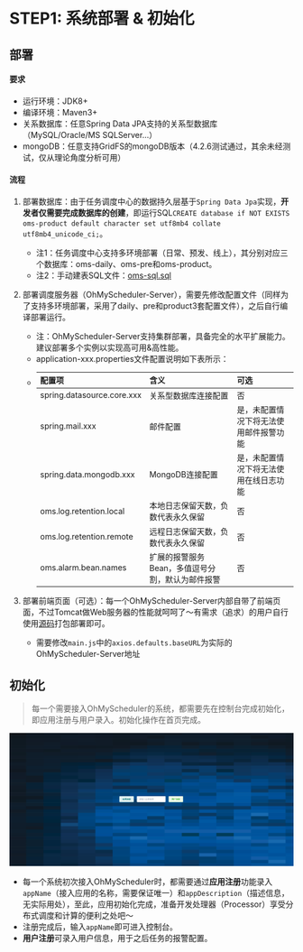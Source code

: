 # STEP1: 系统部署 & 初始化
## 部署
#### 要求
* 运行环境：JDK8+
* 编译环境：Maven3+
* 关系数据库：任意Spring Data JPA支持的关系型数据库（MySQL/Oracle/MS SQLServer...）
* mongoDB：任意支持GridFS的mongoDB版本（4.2.6测试通过，其余未经测试，仅从理论角度分析可用）

#### 流程
1. 部署数据库：由于任务调度中心的数据持久层基于`Spring Data Jpa`实现，**开发者仅需要完成数据库的创建**，即运行SQL`CREATE database if NOT EXISTS oms-product default character set utf8mb4 collate utf8mb4_unicode_ci;`。
    * 注1：任务调度中心支持多环境部署（日常、预发、线上），其分别对应三个数据库：oms-daily、oms-pre和oms-product。
    * 注2：手动建表SQL文件：[oms-sql.sql](../oms-sql.sql)
    
2. 部署调度服务器（OhMyScheduler-Server），需要先修改配置文件（同样为了支持多环境部署，采用了daily、pre和product3套配置文件），之后自行编译部署运行。
    * 注：OhMyScheduler-Server支持集群部署，具备完全的水平扩展能力。建议部署多个实例以实现高可用&高性能。
    * application-xxx.properties文件配置说明如下表所示：
    * |配置项|含义|可选|
      |----|----|----|
      |spring.datasource.core.xxx|关系型数据库连接配置|否|
      |spring.mail.xxx|邮件配置|是，未配置情况下将无法使用邮件报警功能|
      |spring.data.mongodb.xxx|MongoDB连接配置|是，未配置情况下将无法使用在线日志功能|
      |oms.log.retention.local|本地日志保留天数，负数代表永久保留|否|
      |oms.log.retention.remote|远程日志保留天数，负数代表永久保留|否|
      |oms.alarm.bean.names|扩展的报警服务Bean，多值逗号分割，默认为邮件报警|否|

3. 部署前端页面（可选）：每一个OhMyScheduler-Server内部自带了前端页面，不过Tomcat做Web服务器的性能就呵呵了～有需求（追求）的用户自行使用[源码](https://github.com/KFCFans/OhMyScheduler-Console)打包部署即可。
    * 需要修改`main.js`中的`axios.defaults.baseURL`为实际的OhMyScheduler-Server地址
    
## 初始化
> 每一个需要接入OhMyScheduler的系统，都需要先在控制台完成初始化，即应用注册与用户录入。初始化操作在首页完成。

![Welcome Page](../img/oms-console-welcome.png)
* 每一个系统初次接入OhMyScheduler时，都需要通过**应用注册**功能录入`appName`（接入应用的名称，需要保证唯一）和`appDescription`（描述信息，无实际用处），至此，应用初始化完成，准备开发处理器（Processor）享受分布式调度和计算的便利之处吧～
* 注册完成后，输入`appName`即可进入控制台。
* **用户注册**可录入用户信息，用于之后任务的报警配置。
